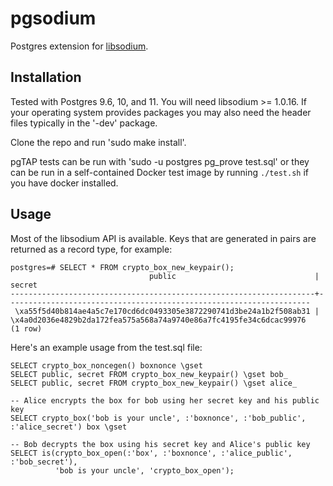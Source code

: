 # pgsodium

Postgres extension for [libsodium](https://download.libsodium.org/doc/).

## Installation

Tested with Postgres 9.6, 10, and 11.  You will need libsodium >=
1.0.16.  If your operating system provides packages you may also need
the header files typically in the '-dev' package.

Clone the repo and run 'sudo make install'.

pgTAP tests can be run with 'sudo -u postgres pg_prove test.sql' or
they can be run in a self-contained Docker test image by running
`./test.sh` if you have docker installed.

## Usage

Most of the libsodium API is available.  Keys that are generated in
pairs are returned as a record type, for example:

```
postgres=# SELECT * FROM crypto_box_new_keypair();
                               public                               |                               secret
--------------------------------------------------------------------+--------------------------------------------------------------------
 \xa55f5d40b814ae4a5c7e170cd6dc0493305e3872290741d3be24a1b2f508ab31 | \x4a0d2036e4829b2da172fea575a568a74a9740e86a7fc4195fe34c6dcac99976
(1 row)
```

Here's an example usage from the test.sql file:

```
SELECT crypto_box_noncegen() boxnonce \gset
SELECT public, secret FROM crypto_box_new_keypair() \gset bob_
SELECT public, secret FROM crypto_box_new_keypair() \gset alice_

-- Alice encrypts the box for bob using her secret key and his public key
SELECT crypto_box('bob is your uncle', :'boxnonce', :'bob_public', :'alice_secret') box \gset

-- Bob decrypts the box using his secret key and Alice's public key
SELECT is(crypto_box_open(:'box', :'boxnonce', :'alice_public', :'bob_secret'),
          'bob is your uncle', 'crypto_box_open');
```

